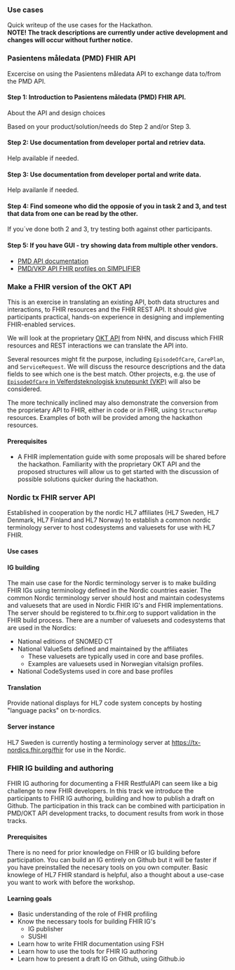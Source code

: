 ### Use cases

Quick writeup of the use cases for the Hackathon.  
**NOTE! The track descriptions are currently under active development and changes will occur without further notice.**  

### Pasientens måledata (PMD) FHIR API

Excercise on using the Pasientens måledata API to exchange data to/from the PMD API.

#### Step 1: Introduction to Pasientens måledata (PMD) FHIR API.
About the API and design choices 

Based on your product/solution/needs do Step 2 and/or Step 3.

#### Step 2: Use documentation from developer portal and retriev data.
Help available if needed.

#### Step 3: Use documentation from developer portal and write data.
Help availanle if needed.

#### Step 4: Find someone who did the opposie of you in task 2 and 3, and test that data from one can be read by the other.
If you´ve done both 2 and 3, try testing both against other participants.

#### Step 5: If you have GUI - try showing data from multiple other vendors.

* [PMD API documentation](https://utviklerportal.nhn.no/informasjonstjenester/pasientens-maaledata/)
* [PMD/VKP API FHIR profiles on SIMPLIFIER](https://simplifier.net/VelferdteknologiskknutepunktR4)

### Make a FHIR version of the OKT API

This is an exercise in translating an existing API, both data structures and interactions, to FHIR resources and the FHIR REST API. It should give participants practical, hands-on experience in designing and implementing FHIR-enabled services.

We will look at the proprietary [OKT API](https://utviklerportal.nhn.no/informasjonstjenester/felles-journalloeft/okt-prototype/okt-api) from NHN, and discuss which FHIR resources and REST interactions we can translate the API into.

Several resources might fit the purpose, including `EpisodeOfCare`, `CarePlan`, and `ServiceRequest`. We will discuss the resource descriptions and the data fields to see which one is the best match. Other projects, e.g. the use of [`EpisodeOfCare` in Velferdsteknologisk knutepunkt (VKP)](https://simplifier.net/guide/velferdsteknologiskknutepunktvkp-r4/episodeofcare?version=current) will also be considered.

The more technically inclined may also demonstrate the conversion from the proprietary API to FHIR, either in code or in FHIR, using `StructureMap` resources. Examples of both will be provided among the hackathon resources.

#### Prerequisites

* A FHIR implementation guide with some proposals will be shared before the hackathon. Familiarity with the proprietary OKT API and the proposed structures will allow us to get started with the discussion of possible solutions quicker during the hackathon.

### Nordic tx FHIR server API

Established in cooperation by the nordic HL7 affiliates (HL7 Sweden, HL7 Denmark, HL7 Finland and HL7 Norway) to establish a common nordic terminology server to host codesystems and valuesets for use with HL7 FHIR.

#### Use cases

#### IG building
The main use case for the Nordic terminology server is to make building FHIR IGs using terminology defined in the Nordic countries easier. The common Nordic terminology server should host and maintain codesystems and valuesets that are used in Nordic FHIR IG's and FHIR implementations. The server should be registered to tx.fhir.org to support validation in the FHIR build process. There are a number of valuesets and codesystems that are used in the Nordics:

* National editions of SNOMED CT
* National ValueSets defined and maintained by the affiliates
  * These valuesets are typically used in core and base profiles.
  * Examples are valuesets used in Norwegian vitalsign profiles.
* National CodeSystems used in core and base profiles

#### Translation

Provide national displays for HL7 code system concepts by hosting "language packs" on tx-nordics.

#### Server instance

HL7 Sweden is currently hosting a terminology server at https://tx-nordics.fhir.org/fhir for use in the Nordic.

### FHIR IG building and authoring

FHIR IG authoring for documenting a FHIR RestfulAPI can seem like a big challenge to new FHIR developers. In this track we introduce the participants to FHIR IG authoring, building and how to publish a draft on Github. The participation in this track can be combined with participation in PMD/OKT API development tracks, to document results from work in those tracks.

#### Prerequisites

There is no need for prior knowledge on FHIR or IG building before participation. You can build an IG entirely on Github but it will be faster if you have preinstalled the necesary tools on you own computer. Basic knowlege of HL7 FHIR standard is helpful, also a thought about a use-case you want to work with before the workshop.

#### Learning goals

* Basic understanding of the role of FHIR profiling  
* Know the necessary tools for building FHIR IG's  
  * IG publisher  
  * SUSHI  
* Learn how to write FHIR documentation using FSH  
* Learn how to use the tools for FHIR IG authoring  
* Learn how to present a draft IG on Github, using Github.io  
